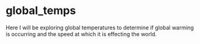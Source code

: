 # global_temps
Here I will be exploring global temperatures to determine if global warming is occurring and the speed at which it is effecting the world.
